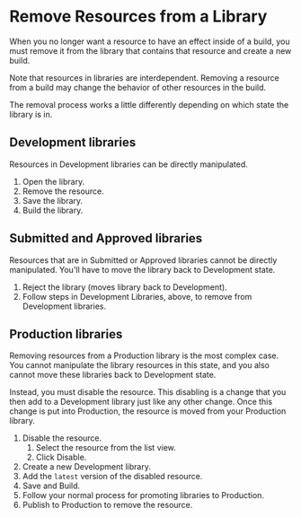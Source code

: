 # Remove Resources from a Library

When you no longer want a resource to have an effect inside of a build, you must remove it from the library that contains that resource and create a new build.

Note that resources in libraries are interdependent. Removing a resource from a build may change the behavior of other resources in the build.

The removal process works a little differently depending on which state the library is in.

## Development libraries

Resources in Development libraries can be directly manipulated.

1. Open the library.
2. Remove the resource.
3. Save the library.
4. Build the library.

## Submitted and Approved libraries

Resources that are in Submitted or Approved libraries cannot be directly manipulated. You'll have to move the library back to Development state.

1. Reject the library \(moves library back to Development\).
2. Follow steps in Development Libraries, above, to remove from Development libraries.

## Production libraries

Removing resources from a Production library is the most complex case. You cannot manipulate the library resources in this state, and you also cannot move these libraries back to Development state.

Instead, you must disable the resource. This disabling is a change that you then add to a Development library just like any other change. Once this change is put into Production, the resource is moved from your Production library.

1. Disable the resource.
   1. Select the resource from the list view.
   2. Click Disable.
2. Create a new Development library.
3. Add the `latest` version of the disabled resource.
4. Save and Build.
5. Follow your normal process for promoting libraries to Production.
6. Publish to Production to remove the resource.

